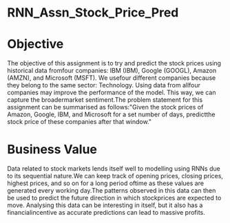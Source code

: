 # RNN_Assn_Stock_Price_Pred
# Objective
The objective of this assignment is to try and predict the stock prices using historical data fromfour companies: IBM (IBM), Google (GOOGL), Amazon (AMZN), and Microsoft (MSFT). We usefour different companies because they belong to the same sector: Technology. Using data from allfour companies may improve the performance of the model. This way, we can capture the broadermarket sentiment.The problem statement for this assignment can be summarised as follows:"Given the stock prices of Amazon, Google, IBM, and Microsoft for a set number of days, predictthe stock price of these companies after that window."

# Business Value
Data related to stock markets lends itself well to modelling using RNNs due to its sequential nature.We can keep track of opening prices, closing prices, highest prices, and so on for a long period oftime as these values are generated every working day.The patterns observed in this data can then be used to predict the future direction in which stockprices are expected to move. Analysing this data can be interesting in itself, but it also has a financialincentive as accurate predictions can lead to massive profits.
